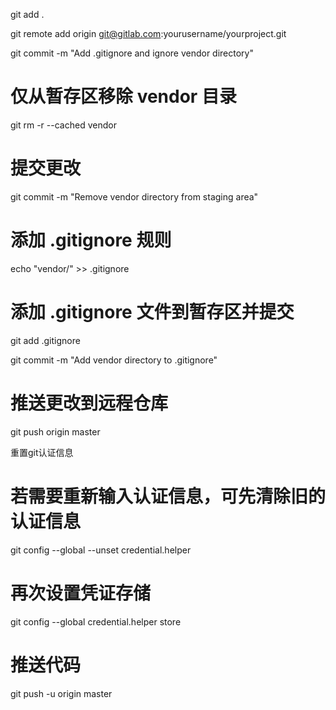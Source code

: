 
git add .


git remote add origin git@gitlab.com:yourusername/yourproject.git


git commit -m "Add .gitignore and ignore vendor directory"


# 仅从暂存区移除 vendor 目录
git rm -r --cached vendor

# 提交更改
git commit -m "Remove vendor directory from staging area"

# 添加 .gitignore 规则
echo "vendor/" >> .gitignore

# 添加 .gitignore 文件到暂存区并提交
git add .gitignore

git commit -m "Add vendor directory to .gitignore"

# 推送更改到远程仓库
git push origin master


重置git认证信息
# 若需要重新输入认证信息，可先清除旧的认证信息
git config --global --unset credential.helper

# 再次设置凭证存储
git config --global credential.helper store

# 推送代码
git push -u origin master
